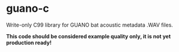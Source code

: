 # guano-c

Write-only C99 library for GUANO bat acoustic metadata .WAV files.

**This code should be considered example quality only, it is not yet production ready!**
